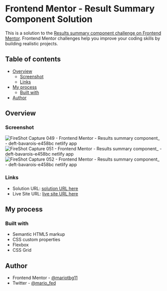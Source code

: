 # Frontend Mentor - Result Summary Component Solution

This is a solution to the [Results summary component challenge on Frontend Mentor](https://www.frontendmentor.io/challenges/results-summary-component-CE_K6s0maV). Frontend Mentor challenges help you improve your coding skills by building realistic projects.   

## Table of contents

- [Overview](#overview)
  - [Screenshot](#screenshot)
  - [Links](#links)
- [My process](#my-process)
  - [Built with](#built-with)
- [Author](#author)

## Overview

### Screenshot

![FireShot Capture 049 - Frontend Mentor - Results summary component_ - deft-bavarois-e458bc netlify app](https://user-images.githubusercontent.com/106422023/220606573-8f8b7822-b313-44e3-b4cc-c0dbb08bc8a9.png)
![FireShot Capture 051 - Frontend Mentor - Results summary component_ - deft-bavarois-e458bc netlify app](https://user-images.githubusercontent.com/106422023/220606629-924f8da7-27e3-4c33-82dc-153879324b38.png)
![FireShot Capture 052 - Frontend Mentor - Results summary component_ - deft-bavarois-e458bc netlify app](https://user-images.githubusercontent.com/106422023/220606666-9a0bdab9-5da3-4be7-a9c2-c429e3aeefc4.png)

### Links

- Solution URL: [solution URL here](https://www.frontendmentor.io/solutions/result-summary-component-solution-8U5x3ZR2sO)
- Live Site URL: [live site URL here](https://deft-bavarois-e458bc.netlify.app/)

## My process

### Built with

- Semantic HTML5 markup
- CSS custom properties
- Flexbox
- CSS Grid

## Author

- Frontend Mentor - [@mariotbg11](https://www.frontendmentor.io/profile/mariotbg11)
- Twitter - [@mario_fed](https://twitter.com/mario_fed)
